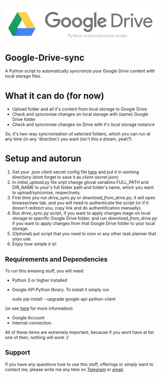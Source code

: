 ![PICTURE HERE!](./google-drive-logo-logo.png)
# Google-Drive-sync
A Python script to automatically syncronize your Google Drive content with local storage files.

# What it can do (for now)
- Upload folder and all it's content from local storage to Google Drive
-  Check and syncronise changes on local storage with (same) Google Drive folder
-  Check and syncronise changes on Drive with it's local storage instance

So, it's two-way syncronisation of selected folders, which you can run at any time (in any 'direction') you want (isn't this a dream, yeah?).

# Setup and autorun 

1) Get your .json client secret config file [here]() and put it in working directiory (dont forget to save it as *client-secret.json*)
1) In *initial_upload.py* file sript change gloval variables FULL_PATH and DIR_NAME to your's full folder path and folder's name, which you want to upload/synconise, respectively.
1) First time you run *drive_sync.py* or *download_from_drive.py*, it will open browser/new tab, and you will need to authenticate the script (or if ti doesn't redirect you, copy link and do authentification manually).
1) Run *drive_sync.py* script, if you want to apply changes mage on local storage to specific Google Drive folder, and run *download_from_drive.py* if you want to apply changes from that Google Drive folder to your local storage.
1) (Optional) put script that you need to cron or any other task planner that yoyu use.
1) Enjoy how simple it is!


## Requirements and Dependencies

To run this amasing stuff, you will need:

- Python 3 or higher installed
- Google API Python library. To install it simply run
  
    sudo pip install --upgrade google-api-python-client

(or see [here]() for more information)

- Google Account
- Internet connection

All of these items are extremely important, because if you wont have at list one of then, nothing will work :('

## Support

If you have any questions how to use this stuff, offerings or simply want to contact me, please write me any time  on [Telegram]() or [email]().


[here]: ./composer.json
[Composer]: http://getcomposer.org/

